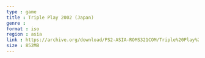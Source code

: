 ```yaml
---
type : game
title : Triple Play 2002 (Japan)
genre : 
format : iso
region : asia
link : https://archive.org/download/PS2-ASIA-ROMS321COM/Triple%20Play%202002%20%28Japan%29.7z
size : 852MB
---
```

